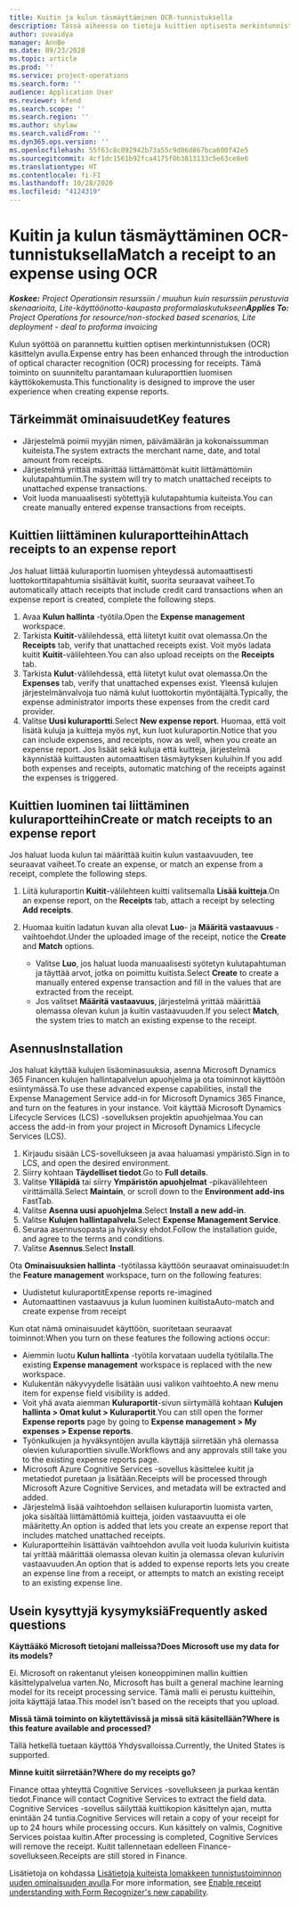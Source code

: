 ```yaml
---
title: Kuitin ja kulun täsmäyttäminen OCR-tunnistuksella
description: Tässä aiheessa on tietoja kuittien optisesta merkintunnistuksesta (OCR).
author: suvaidya
manager: AnnBe
ms.date: 09/23/2020
ms.topic: article
ms.prod: ''
ms.service: project-operations
ms.search.form: ''
audience: Application User
ms.reviewer: kfend
ms.search.scope: ''
ms.search.region: ''
ms.author: shylaw
ms.search.validFrom: ''
ms.dyn365.ops.version: ''
ms.openlocfilehash: 55f63c8c092942b73a55c9d86d867bca600f42e5
ms.sourcegitcommit: 4cf1dc1561b92fca4175f0b3813133c5e63ce8e6
ms.translationtype: HT
ms.contentlocale: fi-FI
ms.lasthandoff: 10/28/2020
ms.locfileid: "4124319"
---
```

# <a name="match-a-receipt-to-an-expense-using-ocr"></a><span data-ttu-id="c138c-103">Kuitin ja kulun täsmäyttäminen OCR-tunnistuksella</span><span class="sxs-lookup"><span data-stu-id="c138c-103">Match a receipt to an expense using OCR</span></span>

<span data-ttu-id="c138c-104">_**Koskee:** Project Operationsin resurssiin / muuhun kuin resurssiin perustuvia skenaarioita, Lite-käyttöönotto-kaupasta proformalaskutukseen_</span><span class="sxs-lookup"><span data-stu-id="c138c-104">_**Applies To:** Project Operations for resource/non-stocked based scenarios, Lite deployment - deal to proforma invoicing_</span></span>

<span data-ttu-id="c138c-105">Kulun syöttöä on parannettu kuittien optisen merkintunnistuksen (OCR) käsittelyn avulla.</span><span class="sxs-lookup"><span data-stu-id="c138c-105">Expense entry has been enhanced through the introduction of optical character recognition (OCR) processing for receipts.</span></span> <span data-ttu-id="c138c-106">Tämä toiminto on suunniteltu parantamaan kuluraporttien luomisen käyttökokemusta.</span><span class="sxs-lookup"><span data-stu-id="c138c-106">This functionality is designed to improve the user experience when creating expense reports.</span></span>

## <a name="key-features"></a><span data-ttu-id="c138c-107">Tärkeimmät ominaisuudet</span><span class="sxs-lookup"><span data-stu-id="c138c-107">Key features</span></span>

- <span data-ttu-id="c138c-108">Järjestelmä poimii myyjän nimen, päivämäärän ja kokonaissumman kuiteista.</span><span class="sxs-lookup"><span data-stu-id="c138c-108">The system extracts the merchant name, date, and total amount from receipts.</span></span>
- <span data-ttu-id="c138c-109">Järjestelmä yrittää määrittää liittämättömät kuitit liittämättömiin kulutapahtumiin.</span><span class="sxs-lookup"><span data-stu-id="c138c-109">The system will try to match unattached receipts to unattached expense transactions.</span></span>
- <span data-ttu-id="c138c-110">Voit luoda manuaalisesti syötettyjä kulutapahtumia kuiteista.</span><span class="sxs-lookup"><span data-stu-id="c138c-110">You can create manually entered expense transactions from receipts.</span></span>

## <a name="attach-receipts-to-an-expense-report"></a><span data-ttu-id="c138c-111">Kuittien liittäminen kuluraportteihin</span><span class="sxs-lookup"><span data-stu-id="c138c-111">Attach receipts to an expense report</span></span>

<span data-ttu-id="c138c-112">Jos haluat liittää kuluraportin luomisen yhteydessä automaattisesti luottokorttitapahtumia sisältävät kuitit, suorita seuraavat vaiheet.</span><span class="sxs-lookup"><span data-stu-id="c138c-112">To automatically attach receipts that include credit card transactions when an expense report is created, complete the following steps.</span></span>

  1. <span data-ttu-id="c138c-113">Avaa **Kulun hallinta** -työtila.</span><span class="sxs-lookup"><span data-stu-id="c138c-113">Open the **Expense management** workspace.</span></span>
  2. <span data-ttu-id="c138c-114">Tarkista **Kuitit**-välilehdessä, että liitetyt kuitit ovat olemassa.</span><span class="sxs-lookup"><span data-stu-id="c138c-114">On the **Receipts** tab, verify that unattached receipts exist.</span></span> <span data-ttu-id="c138c-115">Voit myös ladata kuitit **Kuitit**-välilehteen.</span><span class="sxs-lookup"><span data-stu-id="c138c-115">You can also upload receipts on the **Receipts** tab.</span></span>
  3. <span data-ttu-id="c138c-116">Tarkista **Kulut**-välilehdessä, että liitetyt kulut ovat olemassa.</span><span class="sxs-lookup"><span data-stu-id="c138c-116">On the **Expenses** tab, verify that unattached expenses exist.</span></span> <span data-ttu-id="c138c-117">Yleensä kulujen järjestelmänvalvoja tuo nämä kulut luottokortin myöntäjältä.</span><span class="sxs-lookup"><span data-stu-id="c138c-117">Typically, the expense administrator imports these expenses from the credit card provider.</span></span>
  4. <span data-ttu-id="c138c-118">Valitse **Uusi kuluraportti**.</span><span class="sxs-lookup"><span data-stu-id="c138c-118">Select **New expense report**.</span></span> <span data-ttu-id="c138c-119">Huomaa, että voit lisätä kuluja ja kuitteja myös nyt, kun luot kuluraportin.</span><span class="sxs-lookup"><span data-stu-id="c138c-119">Notice that you can include expenses, and receipts, now as well, when you create an expense report.</span></span> <span data-ttu-id="c138c-120">Jos lisäät sekä kuluja että kuitteja, järjestelmä käynnistää kuittausten automaattisen täsmäytyksen kuluihin.</span><span class="sxs-lookup"><span data-stu-id="c138c-120">If you add both expenses and receipts, automatic matching of the receipts against the expenses is triggered.</span></span>

## <a name="create-or-match-receipts-to-an-expense-report"></a><span data-ttu-id="c138c-121">Kuittien luominen tai liittäminen kuluraportteihin</span><span class="sxs-lookup"><span data-stu-id="c138c-121">Create or match receipts to an expense report</span></span>
<span data-ttu-id="c138c-122">Jos haluat luoda kulun tai määrittää kuitin kulun vastaavuuden, tee seuraavat vaiheet.</span><span class="sxs-lookup"><span data-stu-id="c138c-122">To create an expense, or match an expense from a receipt, complete the following steps.</span></span>

  1. <span data-ttu-id="c138c-123">Liitä kuluraportin **Kuitit**-välilehteen kuitti valitsemalla **Lisää kuitteja**.</span><span class="sxs-lookup"><span data-stu-id="c138c-123">On an expense report, on the **Receipts** tab, attach a receipt by selecting **Add receipts**.</span></span>
  2. <span data-ttu-id="c138c-124">Huomaa kuitin ladatun kuvan alla olevat **Luo**- ja **Määritä vastaavuus** -vaihtoehdot.</span><span class="sxs-lookup"><span data-stu-id="c138c-124">Under the uploaded image of the receipt, notice the **Create** and **Match** options.</span></span>

      - <span data-ttu-id="c138c-125">Valitse **Luo**, jos haluat luoda manuaalisesti syötetyn kulutapahtuman ja täyttää arvot, jotka on poimittu kuitista.</span><span class="sxs-lookup"><span data-stu-id="c138c-125">Select **Create** to create a manually entered expense transaction and fill in the values that are extracted from the receipt.</span></span>
      - <span data-ttu-id="c138c-126">Jos valitset **Määritä vastaavuus**, järjestelmä yrittää määrittää olemassa olevan kulun ja kuitin vastaavuuden.</span><span class="sxs-lookup"><span data-stu-id="c138c-126">If you select **Match**, the system tries to match an existing expense to the receipt.</span></span>

## <a name="installation"></a><span data-ttu-id="c138c-127">Asennus</span><span class="sxs-lookup"><span data-stu-id="c138c-127">Installation</span></span>

<span data-ttu-id="c138c-128">Jos haluat käyttää kulujen lisäominasuuksia, asenna Microsoft Dynamics 365 Financen kulujen hallintapalvelun apuohjelma ja ota toiminnot käyttöön esiintymässä.</span><span class="sxs-lookup"><span data-stu-id="c138c-128">To use these advanced expense capabilities, install the Expense Management Service add-in for Microsoft Dynamics 365 Finance, and turn on the features in your instance.</span></span> <span data-ttu-id="c138c-129">Voit käyttää Microsoft Dynamics Lifecycle Services (LCS) -sovelluksen projektin apuohjelmaa.</span><span class="sxs-lookup"><span data-stu-id="c138c-129">You can access the add-in from your project in Microsoft Dynamics Lifecycle Services (LCS).</span></span>

1. <span data-ttu-id="c138c-130">Kirjaudu sisään LCS-sovellukseen ja avaa haluamasi ympäristö.</span><span class="sxs-lookup"><span data-stu-id="c138c-130">Sign in to LCS, and open the desired environment.</span></span>
2. <span data-ttu-id="c138c-131">Siirry kohtaan **Täydelliset tiedot**.</span><span class="sxs-lookup"><span data-stu-id="c138c-131">Go to **Full details**.</span></span>
3. <span data-ttu-id="c138c-132">Valitse **Ylläpidä** tai siirry **Ympäristön apuohjelmat** -pikavälilehteen virittämällä.</span><span class="sxs-lookup"><span data-stu-id="c138c-132">Select **Maintain**, or scroll down to the **Environment add-ins** FastTab.</span></span>
4. <span data-ttu-id="c138c-133">Valitse **Asenna uusi apuohjelma**.</span><span class="sxs-lookup"><span data-stu-id="c138c-133">Select **Install a new add-in**.</span></span>
5. <span data-ttu-id="c138c-134">Valitse **Kulujen hallintapalvelu**.</span><span class="sxs-lookup"><span data-stu-id="c138c-134">Select **Expense Management Service**.</span></span>
6. <span data-ttu-id="c138c-135">Seuraa asennusopasta ja hyväksy ehdot.</span><span class="sxs-lookup"><span data-stu-id="c138c-135">Follow the installation guide, and agree to the terms and conditions.</span></span>
7. <span data-ttu-id="c138c-136">Valitse **Asennus**.</span><span class="sxs-lookup"><span data-stu-id="c138c-136">Select **Install**.</span></span>

<span data-ttu-id="c138c-137">Ota **Ominaisuuksien hallinta** -työtilassa käyttöön seuraavat ominaisuudet:</span><span class="sxs-lookup"><span data-stu-id="c138c-137">In the **Feature management** workspace, turn on the following features:</span></span>

- <span data-ttu-id="c138c-138">Uudistetut kuluraportit</span><span class="sxs-lookup"><span data-stu-id="c138c-138">Expense reports re-imagined</span></span>
- <span data-ttu-id="c138c-139">Automaattinen vastaavuus ja kulun luominen kuitista</span><span class="sxs-lookup"><span data-stu-id="c138c-139">Auto-match and create expense from receipt</span></span>

<span data-ttu-id="c138c-140">Kun otat nämä ominaisuudet käyttöön, suoritetaan seuraavat toiminnot:</span><span class="sxs-lookup"><span data-stu-id="c138c-140">When you turn on these features the following actions occur:</span></span>

- <span data-ttu-id="c138c-141">Aiemmin luotu **Kulun hallinta** -työtila korvataan uudella työtilalla.</span><span class="sxs-lookup"><span data-stu-id="c138c-141">The existing **Expense management** workspace is replaced with the new workspace.</span></span>
- <span data-ttu-id="c138c-142">Kulukentän näkyvyydelle lisätään uusi valikon vaihtoehto.</span><span class="sxs-lookup"><span data-stu-id="c138c-142">A new menu item for expense field visibility is added.</span></span>
- <span data-ttu-id="c138c-143">Voit yhä avata aiemman **Kuluraportit**-sivun siirtymällä kohtaan **Kulujen hallinta > Omat kulut > Kuluraportit**.</span><span class="sxs-lookup"><span data-stu-id="c138c-143">You can still open the former **Expense reports** page by going to **Expense management > My expenses > Expense reports**.</span></span>
- <span data-ttu-id="c138c-144">Työnkulkujen ja hyväksyntöjen avulla käyttäjä siirretään yhä olemassa olevien kuluraporttien sivulle.</span><span class="sxs-lookup"><span data-stu-id="c138c-144">Workflows and any approvals still take you to the existing expense reports page.</span></span>
- <span data-ttu-id="c138c-145">Microsoft Azure Cognitive Services -sovellus käsittelee kuitit ja metatiedot puretaan ja lisätään.</span><span class="sxs-lookup"><span data-stu-id="c138c-145">Receipts will be processed through Microsoft Azure Cognitive Services, and metadata will be extracted and added.</span></span>
- <span data-ttu-id="c138c-146">Järjestelmä lisää vaihtoehdon sellaisen kuluraportin luomista varten, joka sisältää liittämättömiä kuitteja, joiden vastaavuutta ei ole määritetty.</span><span class="sxs-lookup"><span data-stu-id="c138c-146">An option is added that lets you create an expense report that includes matched unattached receipts.</span></span>
- <span data-ttu-id="c138c-147">Kuluraportteihin lisättävän vaihtoehdon avulla voit luoda kulurivin kuitista tai yrittää määrittää olemassa olevan kuitin ja olemassa olevan kulurivin vastaavuuden.</span><span class="sxs-lookup"><span data-stu-id="c138c-147">An option that is added to expense reports lets you create an expense line from a receipt, or attempts to match an existing receipt to an existing expense line.</span></span>

## <a name="frequently-asked-questions"></a><span data-ttu-id="c138c-148">Usein kysyttyjä kysymyksiä</span><span class="sxs-lookup"><span data-stu-id="c138c-148">Frequently asked questions</span></span>

<span data-ttu-id="c138c-149">**Käyttääkö Microsoft tietojani malleissa?**</span><span class="sxs-lookup"><span data-stu-id="c138c-149">**Does Microsoft use my data for its models?**</span></span>

<span data-ttu-id="c138c-150">Ei. Microsoft on rakentanut yleisen koneoppiminen mallin kuittien käsittelypalvelua varten.</span><span class="sxs-lookup"><span data-stu-id="c138c-150">No, Microsoft has built a general machine learning model for its receipt processing service.</span></span> <span data-ttu-id="c138c-151">Tämä malli ei perustu kuitteihin, joita käyttäjä lataa.</span><span class="sxs-lookup"><span data-stu-id="c138c-151">This model isn't based on the receipts that you upload.</span></span>

<span data-ttu-id="c138c-152">**Missä tämä toiminto on käytettävissä ja missä sitä käsitellään?**</span><span class="sxs-lookup"><span data-stu-id="c138c-152">**Where is this feature available and processed?**</span></span>

<span data-ttu-id="c138c-153">Tällä hetkellä tuetaan käyttöä Yhdysvalloissa.</span><span class="sxs-lookup"><span data-stu-id="c138c-153">Currently, the United States is supported.</span></span>

<span data-ttu-id="c138c-154">**Minne kuitit siirretään?**</span><span class="sxs-lookup"><span data-stu-id="c138c-154">**Where do my receipts go?**</span></span>

<span data-ttu-id="c138c-155">Finance ottaa yhteyttä Cognitive Services -sovellukseen ja purkaa kentän tiedot.</span><span class="sxs-lookup"><span data-stu-id="c138c-155">Finance will contact Cognitive Services to extract the field data.</span></span> <span data-ttu-id="c138c-156">Cognitive Services -sovellus säilyttää kuittikopion käsittelyn ajan, mutta enintään 24 tuntia.</span><span class="sxs-lookup"><span data-stu-id="c138c-156">Cognitive Services will retain a copy of your receipt for up to 24 hours while processing occurs.</span></span> <span data-ttu-id="c138c-157">Kun käsittely on valmis, Cognitive Services poistaa kuitin.</span><span class="sxs-lookup"><span data-stu-id="c138c-157">After processing is completed, Cognitive Services will remove the receipt.</span></span> <span data-ttu-id="c138c-158">Kuitit tallennetaan edelleen Finance-sovellukseen.</span><span class="sxs-lookup"><span data-stu-id="c138c-158">Receipts are still stored in Finance.</span></span>

<span data-ttu-id="c138c-159">Lisätietoja on kohdassa [Lisätietoja kuiteista lomakkeen tunnistustoiminnon uuden ominaisuuden avulla](https://azure.microsoft.com/blog/enable-receipt-understanding-with-form-recognizer-s-new-capability/).</span><span class="sxs-lookup"><span data-stu-id="c138c-159">For more information, see [Enable receipt understanding with Form Recognizer's new capability](https://azure.microsoft.com/blog/enable-receipt-understanding-with-form-recognizer-s-new-capability/).</span></span>
